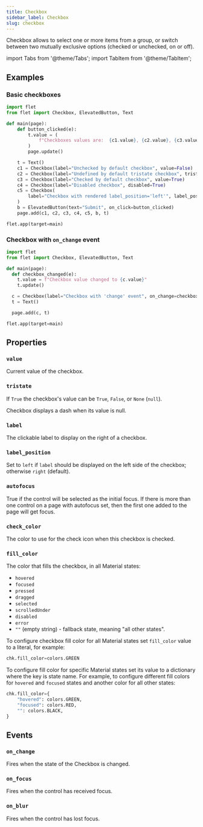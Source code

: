 ```yaml
---
title: Checkbox
sidebar_label: Checkbox
slug: checkbox
---
```


Checkbox allows to select one or more items from a group, or switch between two mutually exclusive options (checked or unchecked, on or off).

import Tabs from '@theme/Tabs';
import TabItem from '@theme/TabItem';

## Examples

### Basic checkboxes

<Tabs groupId="language">
  <TabItem value="python" label="Python" default>

```python
import flet
from flet import Checkbox, ElevatedButton, Text

def main(page):
    def button_clicked(e):
        t.value = (
            f"Checkboxes values are:  {c1.value}, {c2.value}, {c3.value}, {c4.value}, {c5.value}."
        )
        page.update()

    t = Text()
    c1 = Checkbox(label="Unchecked by default checkbox", value=False)
    c2 = Checkbox(label="Undefined by default tristate checkbox", tristate=True)
    c3 = Checkbox(label="Checked by default checkbox", value=True)
    c4 = Checkbox(label="Disabled checkbox", disabled=True)
    c5 = Checkbox(
        label="Checkbox with rendered label_position='left'", label_position="left"
    )
    b = ElevatedButton(text="Submit", on_click=button_clicked)
    page.add(c1, c2, c3, c4, c5, b, t)

flet.app(target=main)
```
  </TabItem>
</Tabs>

### Checkbox with `on_change` event

<Tabs groupId="language">
  <TabItem value="python" label="Python" default>

```python
import flet
from flet import Checkbox, ElevatedButton, Text

def main(page):
  def checkbox_changed(e):
    t.value = f"Checkbox value changed to {c.value}" 
    t.update()

  c = Checkbox(label="Checkbox with 'change' event", on_change=checkbox_changed)
  t = Text()

  page.add(c, t)

flet.app(target=main)
```
  </TabItem>
</Tabs>

## Properties

### `value`

Current value of the checkbox.

### `tristate`

If `True` the checkbox's value can be `True`, `False`, or `None` (`null`).

Checkbox displays a dash when its value is null.

### `label`

The clickable label to display on the right of a checkbox.

### `label_position`

Set to `left` if `label` should be displayed on the left side of the checkbox; otherwise `right` (default).

### `autofocus`

True if the control will be selected as the initial focus. If there is more than one control on a page with autofocus set, then the first one added to the page will get focus.

### `check_color`

The color to use for the check icon when this checkbox is checked.

### `fill_color`

The color that fills the checkbox, in all Material states:

* `hovered`
* `focused`
* `pressed`
* `dragged`
* `selected`
* `scrolledUnder`
* `disabled`
* `error`
* `""` (empty string) - fallback state, meaning "all other states".

To configure checkbox fill color for all Material states set `fill_color` value to a literal, for example:

```python
chk.fill_color=colors.GREEN
```

To configure fill color for specific Material states set its value to a dictionary where the key is state name. For example, to configure different fill colors for `hovered` and `focused` states and another color for all other states:

```python
chk.fill_color={
    "hovered": colors.GREEN,
    "focused": colors.RED,
    "": colors.BLACK,
}
```

## Events

### `on_change`

Fires when the state of the Checkbox is changed.

### `on_focus`

Fires when the control has received focus.

### `on_blur`

Fires when the control has lost focus.
